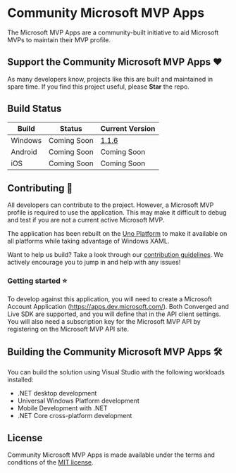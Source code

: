 # Community Microsoft MVP Apps

The Microsoft MVP Apps are a community-built initiative to aid Microsoft MVPs to maintain their MVP profile.

## Support the Community Microsoft MVP Apps ♥

As many developers know, projects like this are built and maintained in spare time. If you find this project useful, please **Star** the repo.

## Build Status

| Build | Status | Current Version |
| ------ | ------ | ------ |
| Windows | Coming Soon | [1.1.6](https://www.microsoft.com/en-us/store/p/mvp-community-app/9nm26mmrjbpf) |
| Android | Coming Soon | Coming Soon |
| iOS | Coming Soon | Coming Soon |

## Contributing 🚀

All developers can contribute to the project. However, a Microsoft MVP profile is required to use the application. This may make it difficult to debug and test if you are not a current active Microsoft MVP.

The application has been rebuilt on the [Uno Platform](https://platform.uno) to make it available on all platforms while taking advantage of Windows XAML.

Want to help us build? Take a look through our [contribution guidelines](CONTRIBUTING.md). We actively encourage you to jump in and help with any issues!

### Getting started ⭐

To develop against this application, you will need to create a Microsoft Account Application (https://apps.dev.microsoft.com/). Both Converged and Live SDK are supported, and you will define that in the API client settings. You will also need a subscription key for the Microsoft MVP API by registering on the Microsoft MVP API site.

## Building the Community Microsoft MVP Apps 🛠

You can build the solution using Visual Studio with the following workloads installed:

- .NET desktop development
- Universal Windows Platform development
- Mobile Development with .NET
- .NET Core cross-platform development

## License

Community Microsoft MVP Apps is made available under the terms and conditions of the [MIT license](LICENSE).
